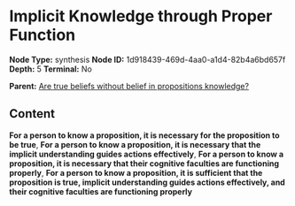# Implicit Knowledge through Proper Function

**Node Type:** synthesis
**Node ID:** 1d918439-469d-4aa0-a1d4-82b4a6bd657f
**Depth:** 5
**Terminal:** No

**Parent:** [Are true beliefs without belief in propositions knowledge?](are-true-beliefs-without-belief-in-propositions-knowledge-antithesis-00112b43-7fc9-4c49-ba3a-e9851c8fad28.md)

## Content

**For a person to know a proposition, it is necessary for the proposition to be true**, **For a person to know a proposition, it is necessary that the implicit understanding guides actions effectively**, **For a person to know a proposition, it is necessary that their cognitive faculties are functioning properly**, **For a person to know a proposition, it is sufficient that the proposition is true, implicit understanding guides actions effectively, and their cognitive faculties are functioning properly**
